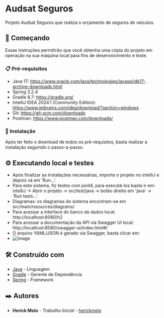 # Audsat Seguros

Projeto Audsat Seguros que realiza o orçamento de seguros de veículos.

## 🚀 Começando

Essas instruções permitirão que você obtenha uma cópia do projeto em operação na sua máquina local para fins de desenvolvimento e teste.

### 📋 Pré-requisitos

* Java 17: https://www.oracle.com/java/technologies/javase/jdk17-archive-downloads.html
* Spring 3.2.4
* Gradle 8.7: https://gradle.org/
* IntelliJ IDEA 2024.1 (Community Edition): https://www.jetbrains.com/idea/download/?section=windows
* Git: https://git-scm.com/downloads
* Postman: https://www.postman.com/downloads/

### 🔧 Instalação

Após ter feito o download de todos os pré-requisitos, basta realizar a instalação seguindo o passo-a-passo.

## ⚙️ Executando local e testes

* Após finalizar as instalações necessárias, importe o projeto no intelliJ e depois vá em 'Run...'.
* Para este sistema, fiz testes com junit4, para executá-los basta ir em: intelliJ -> Abrir o projeto -> src/test/java -> botão direito em 'java' -> 'Run tests...'
* Diagramas: os diagramas do sistema encontram-se em src/main/resources/diagrams/
* Para acessar a interface do banco de dados local: http://localhost:8080/h2
* Para acessar a documentação da API via Swagger UI local: http://localhost:8080/swagger-ui/index.html#/
* O arquivo YAML/JSON é gerado via Swagger, basta clicar em:
* ![image](https://github.com/herickmelo/audsat/assets/13454651/06ae1af9-33e5-4b85-a021-e09a5a82f875)


## 🛠️ Construído com

* [Java](https://www.java.com/en/) - Linguagem
* [Gradle](https://gradle.org/) - Gerente de Dependência
* [Spring](https://spring.io/) - Framework

## ✒️ Autores

* **Herick Melo** - *Trabalho Inicial* - [herickmelo](https://github.com/herickmelo/)
